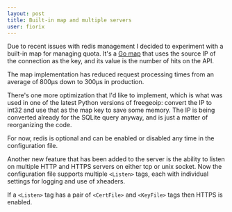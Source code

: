 ```yaml
---
layout: post
title: Built-in map and multiple servers
user: fiorix
---
```


Due to recent issues with redis management I decided to experiment with a
built-in map for managing quota. It's a [Go map](http://golang.org/doc/effective_go.html#maps)
that uses the source IP of the connection as the key, and its value is the
number of hits on the API.

The map implementation has reduced request processing times from an average
of 800μs down to 300μs in production.

There's one more optimization that I'd like to implement, which is what was
used in one of the latest Python versions of freegeoip: convert the IP
to int32 and use that as the map key to save some memory. The IP is being
converted already for the SQLite query anyway, and is just a matter of
reorganizing the code.

For now, redis is optional and can be enabled or disabled any time in the
configuration file.

Another new feature that has been added to the server is the ability to listen
on multiple HTTP and HTTPS servers on either tcp or unix socket. Now the
configuration file supports multiple ``<Listen>`` tags, each with
individual settings for logging and use of xheaders.

If a ``<Listen>`` tag has a pair of ``<CertFile>`` and ``<KeyFile>`` tags
then HTTPS is enabled.
